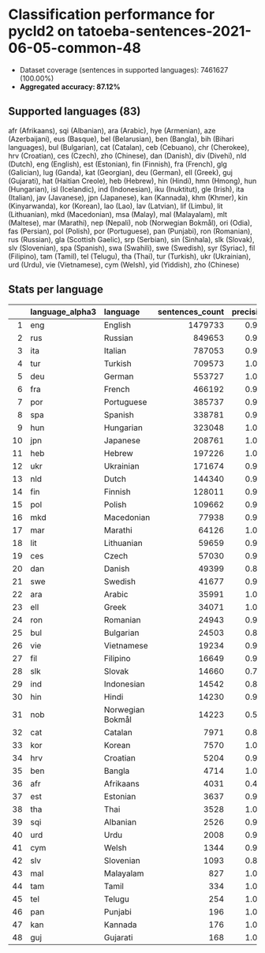 # Classification performance for pycld2 on tatoeba-sentences-2021-06-05-common-48

- Dataset coverage (sentences in supported languages): 7461627 (100.00%)
- **Aggregated accuracy: 87.12%**

<h2 id="supported-languages">Supported languages (83)</h2>

afr (Afrikaans), sqi (Albanian), ara (Arabic), hye (Armenian), aze (Azerbaijani), eus (Basque), bel (Belarusian), ben (Bangla), bih (Bihari languages), bul (Bulgarian), cat (Catalan), ceb (Cebuano), chr (Cherokee), hrv (Croatian), ces (Czech), zho (Chinese), dan (Danish), div (Divehi), nld (Dutch), eng (English), est (Estonian), fin (Finnish), fra (French), glg (Galician), lug (Ganda), kat (Georgian), deu (German), ell (Greek), guj (Gujarati), hat (Haitian Creole), heb (Hebrew), hin (Hindi), hmn (Hmong), hun (Hungarian), isl (Icelandic), ind (Indonesian), iku (Inuktitut), gle (Irish), ita (Italian), jav (Javanese), jpn (Japanese), kan (Kannada), khm (Khmer), kin (Kinyarwanda), kor (Korean), lao (Lao), lav (Latvian), lif (Limbu), lit (Lithuanian), mkd (Macedonian), msa (Malay), mal (Malayalam), mlt (Maltese), mar (Marathi), nep (Nepali), nob (Norwegian Bokmål), ori (Odia), fas (Persian), pol (Polish), por (Portuguese), pan (Punjabi), ron (Romanian), rus (Russian), gla (Scottish Gaelic), srp (Serbian), sin (Sinhala), slk (Slovak), slv (Slovenian), spa (Spanish), swa (Swahili), swe (Swedish), syr (Syriac), fil (Filipino), tam (Tamil), tel (Telugu), tha (Thai), tur (Turkish), ukr (Ukrainian), urd (Urdu), vie (Vietnamese), cym (Welsh), yid (Yiddish), zho (Chinese)

<h2 id="metrics-per-language">Stats per language</h2>

|    | language_alpha3   | language         |   sentences_count |   precision |   recall |    f1 |      tp |    fp |      tn |     fn |
|---:|:------------------|:-----------------|------------------:|------------:|---------:|------:|--------:|------:|--------:|-------:|
|  1 | eng               | English          |           1479733 |       0.955 |    0.970 | 0.941 | 1435203 | 68178 | 5913716 |  44530 |
|  2 | rus               | Russian          |            849653 |       0.998 |    0.830 | 0.905 |  705549 |  1619 | 6610355 | 144104 |
|  3 | ita               | Italian          |            787053 |       0.999 |    0.689 | 0.816 |  542549 |   441 | 6674133 | 244504 |
|  4 | tur               | Turkish          |            709573 |       1.000 |    0.923 | 0.960 |  654731 |   110 | 6751944 |  54842 |
|  5 | deu               | German           |            553727 |       1.000 |    0.954 | 0.976 |  528244 |   180 | 6907720 |  25483 |
|  6 | fra               | French           |            466192 |       0.999 |    0.845 | 0.915 |  394106 |   372 | 6995063 |  72086 |
|  7 | por               | Portuguese       |            385737 |       0.982 |    0.865 | 0.912 |  333763 |  6080 | 7069810 |  51974 |
|  8 | spa               | Spanish          |            338781 |       0.995 |    0.798 | 0.883 |  270207 |  1476 | 7121370 |  68574 |
|  9 | hun               | Hungarian        |            323048 |       1.000 |    0.935 | 0.966 |  302013 |   131 | 7138448 |  21035 |
| 10 | jpn               | Japanese         |            208761 |       1.000 |    0.999 | 1.000 |  208635 |     0 | 7252866 |    126 |
| 11 | heb               | Hebrew           |            197226 |       1.000 |    0.841 | 0.914 |  165882 |     4 | 7264397 |  31344 |
| 12 | ukr               | Ukrainian        |            171674 |       0.992 |    0.791 | 0.877 |  135799 |  1148 | 7288805 |  35875 |
| 13 | nld               | Dutch            |            144340 |       0.994 |    0.820 | 0.897 |  118356 |   664 | 7316623 |  25984 |
| 14 | fin               | Finnish          |            128011 |       0.999 |    0.909 | 0.951 |  116372 |   159 | 7333457 |  11639 |
| 15 | pol               | Polish           |            109662 |       0.999 |    0.926 | 0.961 |  101512 |    68 | 7351897 |   8150 |
| 16 | mkd               | Macedonian       |             77938 |       0.973 |    0.477 | 0.635 |   37213 |  1038 | 7382651 |  40725 |
| 17 | mar               | Marathi          |             64126 |       1.000 |    0.967 | 0.983 |   62024 |    24 | 7397477 |   2102 |
| 18 | lit               | Lithuanian       |             59659 |       0.997 |    0.914 | 0.952 |   54501 |   144 | 7401824 |   5158 |
| 19 | ces               | Czech            |             57030 |       0.971 |    0.891 | 0.917 |   50816 |  1511 | 7403086 |   6214 |
| 20 | dan               | Danish           |             49399 |       0.866 |    0.698 | 0.730 |   34494 |  5317 | 7406911 |  14905 |
| 21 | swe               | Swedish          |             41677 |       0.995 |    0.761 | 0.861 |   31709 |   145 | 7419805 |   9968 |
| 22 | ara               | Arabic           |             35991 |       1.000 |    0.776 | 0.874 |   27916 |     1 | 7425635 |   8075 |
| 23 | ell               | Greek            |             34071 |       1.000 |    1.000 | 1.000 |   34071 |    14 | 7427542 |      0 |
| 24 | ron               | Romanian         |             24943 |       0.963 |    0.811 | 0.866 |   20227 |   780 | 7435904 |   4716 |
| 25 | bul               | Bulgarian        |             24503 |       0.854 |    0.700 | 0.722 |   17140 |  2925 | 7434199 |   7363 |
| 26 | vie               | Vietnamese       |             19234 |       0.995 |    0.991 | 0.990 |   19062 |   103 | 7442290 |    172 |
| 27 | fil               | Filipino         |             16649 |       0.994 |    0.789 | 0.878 |   13136 |    75 | 7444903 |   3513 |
| 28 | slk               | Slovak           |             14660 |       0.704 |    0.788 | 0.643 |   11559 |  4854 | 7442113 |   3101 |
| 29 | ind               | Indonesian       |             14542 |       0.867 |    0.775 | 0.770 |   11270 |  1727 | 7445358 |   3272 |
| 30 | hin               | Hindi            |             14230 |       0.918 |    0.973 | 0.907 |   13848 |  1230 | 7446167 |    382 |
| 31 | nob               | Norwegian Bokmål |             14223 |       0.566 |    0.796 | 0.528 |   11327 |  8676 | 7438728 |   2896 |
| 32 | cat               | Catalan          |              7971 |       0.807 |    0.685 | 0.681 |    5464 |  1305 | 7452351 |   2507 |
| 33 | kor               | Korean           |              7570 |       1.000 |    0.991 | 0.995 |    7500 |     0 | 7454057 |     70 |
| 34 | hrv               | Croatian         |              5204 |       0.940 |    0.565 | 0.690 |    2942 |   189 | 7456234 |   2262 |
| 35 | ben               | Bangla           |              4714 |       1.000 |    0.777 | 0.874 |    3662 |     0 | 7456913 |   1052 |
| 36 | afr               | Afrikaans        |              4031 |       0.446 |    0.826 | 0.426 |    3330 |  4129 | 7453467 |    701 |
| 37 | est               | Estonian         |              3637 |       0.908 |    0.752 | 0.790 |    2734 |   276 | 7457714 |    903 |
| 38 | tha               | Thai             |              3528 |       1.000 |    1.000 | 1.000 |    3528 |     0 | 7458099 |      0 |
| 39 | sqi               | Albanian         |              2526 |       0.962 |    0.909 | 0.918 |    2295 |    90 | 7459011 |    231 |
| 40 | urd               | Urdu             |              2008 |       0.997 |    0.948 | 0.971 |    1903 |     5 | 7459614 |    105 |
| 41 | cym               | Welsh            |              1344 |       0.968 |    0.845 | 0.890 |    1136 |    37 | 7460246 |    208 |
| 42 | slv               | Slovenian        |              1093 |       0.802 |    0.550 | 0.604 |     601 |   148 | 7460386 |    492 |
| 43 | mal               | Malayalam        |               827 |       1.000 |    1.000 | 1.000 |     827 |     0 | 7460800 |      0 |
| 44 | tam               | Tamil            |               334 |       1.000 |    1.000 | 1.000 |     334 |     0 | 7461293 |      0 |
| 45 | tel               | Telugu           |               254 |       1.000 |    1.000 | 1.000 |     254 |     0 | 7461373 |      0 |
| 46 | pan               | Punjabi          |               196 |       1.000 |    1.000 | 1.000 |     196 |     0 | 7461431 |      0 |
| 47 | kan               | Kannada          |               176 |       1.000 |    1.000 | 1.000 |     176 |     0 | 7461451 |      0 |
| 48 | guj               | Gujarati         |               168 |       1.000 |    1.000 | 1.000 |     168 |     0 | 7461459 |      0 |